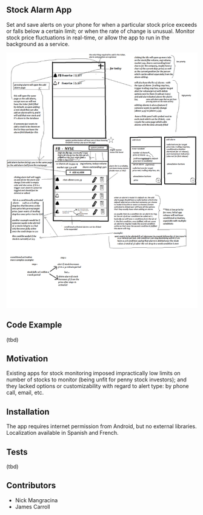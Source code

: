 ## Stock Alarm App

Set and save alerts on your phone for when a particular stock price exceeds or falls below a certain limit; or when the rate of change is unusual. Monitor stock price fluctuations in real-time, or allow the app to run in the background as a service.

![How it works](/diagram.png "Here's what's up.")

## Code Example

(tbd)

## Motivation

Existing apps for stock monitoring imposed impractically low limits on number of stocks to monitor (being unfit for penny stock investors); and they lacked options or customizability with regard to alert type: by phone call, email, etc.

## Installation

The app requires internet permission from Android, but no external libraries. Localization available in Spanish and French.

## Tests

(tbd)

## Contributors

* Nick Mangracina
* James Carroll
